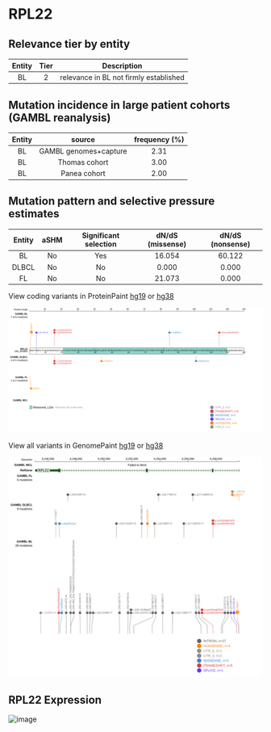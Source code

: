 # RPL22

## Relevance tier by entity

|Entity|Tier|Description                           |
|:------:|:----:|--------------------------------------|
|BL    |2   |relevance in BL not firmly established|

## Mutation incidence in large patient cohorts (GAMBL reanalysis)

|Entity|source               |frequency (%)|
|:------:|:---------------------:|:-------------:|
|BL    |GAMBL genomes+capture|2.31         |
|BL    |Thomas cohort        |3.00         |
|BL    |Panea cohort         |2.00         |

## Mutation pattern and selective pressure estimates

|Entity|aSHM|Significant selection|dN/dS (missense)|dN/dS (nonsense)|
|:------:|:----:|:---------------------:|:----------------:|:----------------:|
|BL    |No  |Yes                  |16.054          |60.122          |
|DLBCL |No  |No                   | 0.000          | 0.000          |
|FL    |No  |No                   |21.073          | 0.000          |



View coding variants in ProteinPaint [hg19](https://morinlab.github.io/LLMPP/GAMBL/RPL22_protein.html)  or [hg38](https://morinlab.github.io/LLMPP/GAMBL/RPL22_protein_hg38.html)

![image](images/proteinpaint/RPL22_NM_000983.svg)

View all variants in GenomePaint [hg19](https://morinlab.github.io/LLMPP/GAMBL/RPL22.html)  or [hg38](https://morinlab.github.io/LLMPP/GAMBL/RPL22_hg38.html)

![image](images/proteinpaint/RPL22.svg)
## RPL22 Expression
![image](images/gene_expression/RPL22_by_pathology.svg)
